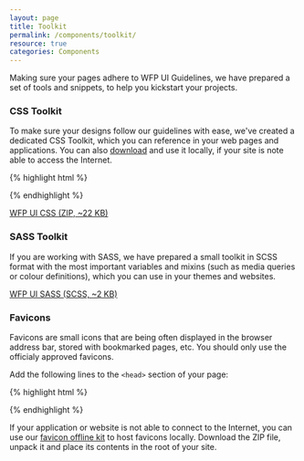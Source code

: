 ```yaml
---
layout: page
title: Toolkit
permalink: /components/toolkit/
resource: true
categories: Components
---
```


Making sure your pages adhere to WFP UI Guidelines, we have prepared a set of tools and snippets, to help you kickstart your projects.

### CSS Toolkit
To make sure your designs follow our guidelines with ease, we've created a dedicated CSS Toolkit, which you can reference in your web pages and applications. You can also [download]({{site.baseurl}}/assets/css-lib-0.1.0.zip) and use it locally, if your site is note able to access the Internet.

{% highlight html %}
<link rel="stylesheet" href="http://yui.yahooapis.com/pure/0.5.0/pure-min.css">
<link rel="stylesheet" href="http://yui.yahooapis.com/pure/0.5.0/grids-responsive-min.css">
<link rel="stylesheet" href="http://cdn.wfp.org/brand/ui/css/main.css">
{% endhighlight %}

<div class="preview plain">
  <p>
    <a class="pure-button" href="{{ site.baseurl }}/assets/css-lib-0.1.0.zip" download>WFP UI CSS (ZIP, ~22 KB)</a>
  </p>
</div>

### SASS Toolkit
If you are working with SASS, we have prepared a small toolkit in SCSS format with the most important variables and mixins (such as media queries or colour definitions), which you can use in your themes and websites.

<div class="preview plain">
  <p>
    <a class="pure-button" href="{{ site.baseurl }}/assets/vars.scss" download>WFP UI SASS (SCSS, ~2 KB)</a>
  </p>
</div>

### Favicons
Favicons are small icons that are being often displayed in the browser address bar, stored with bookmarked pages, etc. You should only use the officialy approved favicons.

Add the following lines to the `<head>` section of your page:

{% highlight html %}
<link rel="apple-touch-icon-precomposed" sizes="http://cdn.wfp.org/apple-touch-icon-152x152-precomposed.png" />
<link rel="apple-touch-icon-precomposed" sizes="http://cdn.wfp.org/apple-touch-icon-144x144-precomposed.png" />
<link rel="apple-touch-icon-precomposed" sizes="http://cdn.wfp.org/apple-touch-icon-120x120-precomposed.png" />
<link rel="apple-touch-icon-precomposed" sizes="http://cdn.wfp.org/apple-touch-icon-114x114-precomposed.png" />
<link rel="apple-touch-icon-precomposed" sizes="http://cdn.wfp.org/apple-touch-icon-76x76-precomposed.png" />
<link rel="apple-touch-icon-precomposed" sizes="http://cdn.wfp.org/apple-touch-icon-72x72-precomposed.png" />
<link rel="apple-touch-icon-precomposed" href="http://cdn.wfp.org/apple-touch-icon-precomposed.png" />
<link rel="shortcut icon" href="http://cdn.wfp.org/favicon.ico" />
{% endhighlight %}

If your application or website is not able to connect to the Internet, you can use our [favicon offline kit]({{site.baseurl}}/assets/favicon.zip) to host favicons locally. Download the ZIP file, unpack it and place its contents in the root of your site.